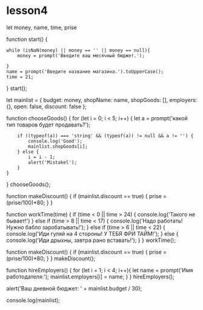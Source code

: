 # lesson4<script src="script.js"></script>
let money,
	name,
	time,
	prise


function start() {

	while (isNaN(money) || money == '' || money == null){
		money = prompt('Введите ваш месячный бюджет.');

	}
	name = prompt('Введите название магазина.').toUpperCase();
	time = 21;
}
start();

let mainlist = {
	budget: money,
	shopName: name,
	shopGoods: [],
	employers: {},
	open: false,
	discount: false
};


function chooseGoods() {
	for (let i = 0; i < 5; i++) {
		let a = prompt('какой тип товаров будет продавать?');

		if ((typeof(a)) === 'string' && (typeof(a)) != null && a != '') {
			console.log('Good');
			mainlist.shopGoods[i];
		} else {
			i = i - 1;
			alert('Mistakel');
		}
	}
}
chooseGoods();

function makeDiscount() {
	if (mainlist.discount == true) {
		prise = (prise/100)*80;
	}
}

function workTime(time) {
	if (time < 0 || time > 24) {
		console.log('Такого не бывает!')
	} else if (time > 8 || time < 17) {
		console.log('Надо работать! Нужно бабло заробатывать!');
	} else if (time > 6 || time < 22) {
		console.log('Иди гуляй на 4 стороны! У ТЕБЯ ФРИ ТАЙМ!');
	} else {
		console.log('Иди дрыхны, завтра рано вставать!');
	} 
}
workTime();

function makeDiscount() {
	if (mainlist.discount == true) {
		prise = (prise/100)*80;
	}
}
makeDiscount();

function hireEmployers() {
	for (let i = 1; i < 4; i++){
		let name = prompt('Имя работодателя:');
		mainlist.employers[i] = name;
	}
}
hireEmployers();


alert('Ваш дневной бюджет: ' + mainlist.budget / 30);

console.log(mainlist);
